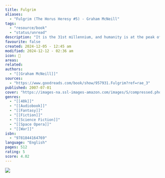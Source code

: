 ```yaml
---
title: Fulgrim
aliases:
  - "Fulgrim (The Horus Heresy #5) - Graham McNeill"
tags:
  - "resource/book"
  - "status/unread"
description: "It is the 31st millennium, and humanity is at the peak of its powers. As the Great Crusade, led by Warmaster Horus, continues to conquer the galaxy, Fulgrim, Primarch of the Emperor’s Children, leads his warriors into battle against a vile alien foe. From the blood of this campaign are sown the seeds that will lead this proud Legion to treachery, taking them down the darkest of paths of corruption. Leading up to the carnage of the Dropsite Massacre on Isstvan V, this is the tale of Fulgrim's tragic fall from grace."
favourite: false
created: 2024-12-05 - 12:45 am
modified: 2024-12-12 - 02:36 am
icon: 📘
areas: 
related: 
authors:
  - "[[Graham McNeill]]"
sources:
  - "https://www.goodreads.com/book/show/957931.Fulgrim?ref=rae_3"
published: 2007-07-01
cover: "https://images-na.ssl-images-amazon.com/images/S/compressed.photo.goodreads.com/books/1403985069i/957931.jpg"
genres:
  - "[[40k]]"
  - "[[Audiobook]]"
  - "[[Fantasy]]"
  - "[[Fiction]]"
  - "[[Science Fiction]]"
  - "[[Space Opera]]"
  - "[[War]]"
isbn:
  - "9781844164769"
language: "English"
pages: 512
rating: 5
score: 4.02
---
```


![](https://images-na.ssl-images-amazon.com/images/S/compressed.photo.goodreads.com/books/1403985069i/957931.jpg)
